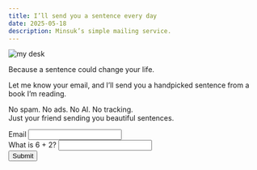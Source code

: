 ```yaml
---
title: I’ll send you a sentence every day
date: 2025-05-18
description: Minsuk’s simple mailing service.
---
```


![my desk](https://bear-images.sfo2.cdn.digitaloceanspaces.com/us/20250518_205452.webp)

Because a sentence could change your life.

Let me know your email, and I’ll send you a handpicked sentence from a book I’m reading.

No spam. No ads. No AI. No tracking.\
Just your friend sending you beautiful sentences.

<form action="https://riku.miso.town/submit?user_id=42&label=emails" method="post" onsubmit="return validateForm();">

  <div class="field">
    <label for="email">Email </label>
    <input type="email" name="email" id="email" required><br>
    <label for="antiSpam">What is 6 + 2?</label>
    <input type="text" id="antiSpam" name="antiSpam" required><br>
    <input type="submit" value="Submit">
  </div>

  <!-- Honeypot field -->
  <div class="hidden-honeypot">
    <label>Leave this field empty: 
      <input name="contact_time" id="contact_time" type="text" autocomplete="off">
    </label>
  </div>

  <!-- Hidden JS-set field -->
  <input type="hidden" name="js_token" id="js_token" value="">

  <!-- Hidden timestamp -->
  <input type="hidden" name="load_time" id="load_time" value="">

  <input type="hidden" name="redirect" value="https://kangminsuk.com/thank-you/">
</form>

<script>
  document.getElementById("js_token").value = "human";
  document.getElementById("load_time").value = Date.now();

  function validateForm() {
    const answer = document.getElementById('antiSpam').value.trim();
    if (answer !== "8") {
      alert("Wrong answer to the spam check question.");
      return false;
    }

    const honeypot = document.getElementById("contact_time").value.trim();
    if (honeypot.length > 0 && /[a-zA-Z0-9]/.test(honeypot)) {
      alert("Bot detected (honeypot field filled).");
      return false;
    }

    const jsToken = document.getElementById("js_token").value;
    if (jsToken !== "human") {
      alert("JS validation failed.");
      return false;
    }

    const loadTime = parseInt(document.getElementById("load_time").value, 10);
    const now = Date.now();
    if ((now - loadTime) < 5000) {
      alert("Form submitted too quickly.");
      return false;
    }

    return true;
  }
</script>

<style>
  .hidden-honeypot {
    position: absolute;
    left: -9999px;
    top: -9999px;
    width: 1px;
    height: 1px;
    overflow: hidden;
  }
</style>

